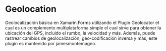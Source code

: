 # Geolocation
Geolocalización básica en Xamarin.Forms utilizando el Plugin Geolocator el cual es un complemento multiplataforma simple el cual sirve para obtener la ubicación del GPS, incluido el rumbo, la velocidad y más. Además, puede rastrear cambios de geolocalización, geo-codificación inversa y más, este plugin es mantenido por jamesmontemagno.
